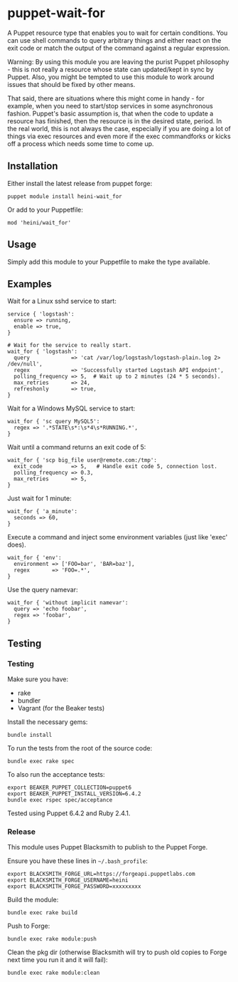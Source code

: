 # puppet-wait-for

A Puppet resource type that enables you to wait for certain conditions. You can use shell commands to query arbitrary things and either react on the exit code or match the output of the command against a regular expression.

Warning: By using this module you are leaving the purist Puppet philosophy - this is not really a resource whose state can updated/kept in sync by Puppet. Also, you might be tempted to use this module to work around issues that should be fixed by other means.

That said, there are situations where this might come in handy - for example, when you need to start/stop services in some asynchronous fashion. Puppet's basic assumption is, that when the code to update a resource has finished, then the resource is in the desired state, period. In the real world, this is not always the case, especially if you are doing a lot of things via exec resources and even more if the exec commandforks or kicks off a process which needs some time to come up.

## Installation

Either install the latest release from puppet forge:

```text
puppet module install heini-wait_for
```

Or add to your Puppetfile:

```text
mod 'heini/wait_for'
```

## Usage

Simply add this module to your Puppetfile to make the type available.

## Examples

Wait for a Linux sshd service to start:

```puppet
service { 'logstash':
  ensure => running,
  enable => true,
}

# Wait for the service to really start.
wait_for { 'logstash':
  query             => 'cat /var/log/logstash/logstash-plain.log 2> /dev/null',
  regex             => 'Successfully started Logstash API endpoint',
  polling_frequency => 5,  # Wait up to 2 minutes (24 * 5 seconds).
  max_retries       => 24,
  refreshonly       => true,
}
```

Wait for a Windows MySQL service to start:

```puppet
wait_for { 'sc query MySQL5':
  regex => '.*STATE\s*:\s*4\s*RUNNING.*',
}
```

Wait until a command returns an exit code of 5:

```puppet
wait_for { 'scp big_file user@remote.com:/tmp':
  exit_code         => 5,   # Handle exit code 5, connection lost.
  polling_frequency => 0.3,
  max_retries       => 5,
}
```

Just wait for 1 minute:

```puppet
wait_for { 'a_minute':
  seconds => 60,
}
```

Execute a command and inject some environment variables (just like 'exec' does).

```puppet
wait_for { 'env':
  environment => ['FOO=bar', 'BAR=baz'],
  regex       => 'FOO=.*',
}
```

Use the query namevar:

```puppet
wait_for { 'without implicit namevar':
  query => 'echo foobar',
  regex => 'foobar',
}
```

## Testing

### Testing

Make sure you have:

* rake
* bundler
* Vagrant (for the Beaker tests)

Install the necessary gems:

```text
bundle install
```

To run the tests from the root of the source code:

```text
bundle exec rake spec
```

To also run the acceptance tests:

```text
export BEAKER_PUPPET_COLLECTION=puppet6
export BEAKER_PUPPET_INSTALL_VERSION=6.4.2
bundle exec rspec spec/acceptance
```

Tested using Puppet 6.4.2 and Ruby 2.4.1.

### Release

This module uses Puppet Blacksmith to publish to the Puppet Forge.

Ensure you have these lines in `~/.bash_profile`:

```text
export BLACKSMITH_FORGE_URL=https://forgeapi.puppetlabs.com
export BLACKSMITH_FORGE_USERNAME=heini
export BLACKSMITH_FORGE_PASSWORD=xxxxxxxxx
```

Build the module:

```text
bundle exec rake build
```

Push to Forge:

```text
bundle exec rake module:push
```

Clean the pkg dir (otherwise Blacksmith will try to push old copies to Forge next time you run it and it will fail):

```text
bundle exec rake module:clean
```
